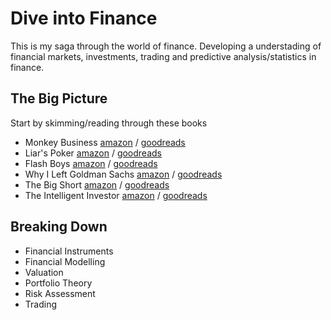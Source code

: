 # Dive into Finance
This is my saga through the world of finance. Developing a understading of financial markets, investments, trading and predictive analysis/statistics in finance.

## The Big Picture
Start by skimming/reading through these books

- Monkey Business [amazon](http://www.amazon.com/gp/product/B004ZGZDMA/) / [goodreads](https://www.goodreads.com/book/show/1162.Monkey_Business)
- Liar's Poker [amazon](http://www.amazon.com/Liars-Poker-Norton-Paperback-Michael-ebook) / [goodreads](https://www.goodreads.com/book/show/7865083-liar-s-poker)
- Flash Boys [amazon](http://www.amazon.com/gp/product/B00HVJB4VM/ref=dp-kindle-redirect?ie=UTF8&btkr=1) / [goodreads](https://www.goodreads.com/book/show/24724602-flash-boys?from_new_nav=true&ac=1&from_search=true)
- Why I Left Goldman Sachs [amazon](http://www.amazon.com/gp/product/B008ENA74E/ref=dp-kindle-redirect?ie=UTF8&btkr=1) / [goodreads](https://www.goodreads.com/book/show/16059838-why-i-left-goldman-sachs?from_new_nav=true&ac=1&from_search=true)
- The Big Short [amazon](http://www.amazon.com/gp/product/B003LSTK8G/ref=dp-kindle-redirect?ie=UTF8&btkr=1) / [goodreads](https://www.goodreads.com/book/show/26889576-the-big-short?from_new_nav=true&ac=1&from_search=true)
- The Intelligent Investor [amazon](http://www.amazon.com/Intelligent-Investor-Collins-Business-Essentials-ebook/dp/B000FC12C8/ref=mt_kindle?_encoding=UTF8&me=) / [goodreads](https://www.goodreads.com/book/show/106835.The_Intelligent_Investor?from_new_nav=true&ac=1&from_search=true)

## Breaking Down
- Financial Instruments
- Financial Modelling
- Valuation
- Portfolio Theory
- Risk Assessment
- Trading


